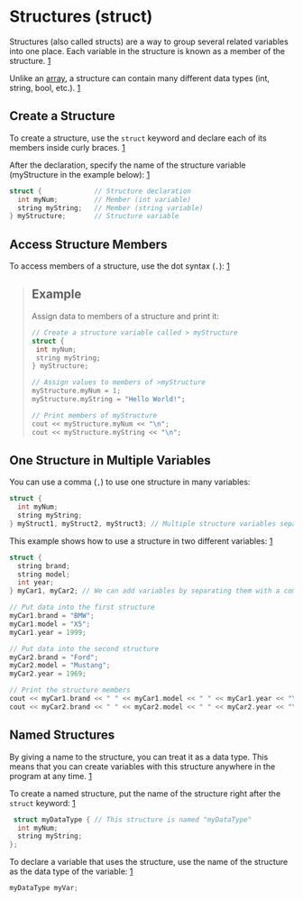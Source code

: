 # Structures (struct)

Structures (also called structs) are a way to group several related variables into one place. Each variable in the structure is known as a member of the structure. [1][1]

Unlike an [array](/4.2-Character-Arrays.md), a structure can contain many different data types (int, string, bool, etc.). [1][1]

## Create a Structure

To create a structure, use the `struct` keyword and declare each of its members inside curly braces. [1][1]

After the declaration, specify the name of the structure variable (myStructure in the example below): [1][1]

```C
struct {             // Structure declaration
  int myNum;         // Member (int variable)
  string myString;   // Member (string variable)
} myStructure;       // Structure variable
```

## Access Structure Members

To access members of a structure, use the dot syntax (`.`): [1][1]

> ## Example
> Assign data to members of a structure and print it:
> ```C
> // Create a structure variable called > myStructure
> struct {
>  int myNum;
>  string myString;
>} myStructure;
>
>// Assign values to members of >myStructure
>myStructure.myNum = 1;
>myStructure.myString = "Hello World!";
>
>// Print members of myStructure
>cout << myStructure.myNum << "\n";
>cout << myStructure.myString << "\n";
>```
>

## One Structure in Multiple Variables

You can use a comma (`,`) to use one structure in many variables:

```C
struct {
  int myNum;
  string myString;
} myStruct1, myStruct2, myStruct3; // Multiple structure variables separated with commas 
```

This example shows how to use a structure in two different variables: [1][1]

```C
struct {
  string brand;
  string model;
  int year;
} myCar1, myCar2; // We can add variables by separating them with a comma here

// Put data into the first structure
myCar1.brand = "BMW";
myCar1.model = "X5";
myCar1.year = 1999;

// Put data into the second structure
myCar2.brand = "Ford";
myCar2.model = "Mustang";
myCar2.year = 1969;

// Print the structure members
cout << myCar1.brand << " " << myCar1.model << " " << myCar1.year << "\n";
cout << myCar2.brand << " " << myCar2.model << " " << myCar2.year << "\n";
```

## Named Structures

By giving a name to the structure, you can treat it as a data type. This means that you can create variables with this structure anywhere in the program at any time. [1][1]

To create a named structure, put the name of the structure right after the `struct` keyword: [1][1]

```C
 struct myDataType { // This structure is named "myDataType"
  int myNum;
  string myString;
};
```

To declare a variable that uses the structure, use the name of the structure as the data type of the variable: [1][1]

```C
myDataType myVar;
```

[1]: https://www.w3schools.com/cpp/cpp_structs.asp
